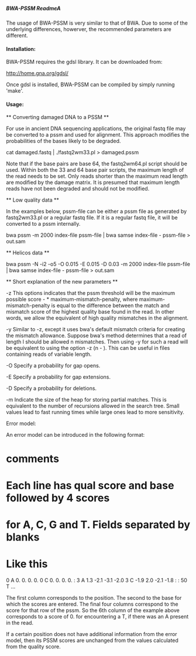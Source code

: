 ##### BWA-PSSM ReadmeA #######

The usage of BWA-PSSM is very similar to that of BWA. Due to some of the
underlying differences, howerver, the recommended parameters are different.

#### Installation: ####

BWA-PSSM requires the gdsl library. It can be downloaded from:

http://home.gna.org/gdsl/

Once gdsl is installed, BWA-PSSM can be compiled by simply running 'make'.

#### Usage: ####

** Converting damaged DNA to a PSSM **

For use in ancient DNA sequencing applications, the original fastq file may be converted to a pssm and used
for alignment. This approach modifies the probabilities of the bases likely to be degraded.

cat damaged.fastq | ./fastq2wm33.pl > damaged.pssm

Note that if the base pairs are base 64, the fastq2wm64.pl script should be used. Within both the 33 and 64 base pair scripts,
the maximum length of the read needs to be set. Only reads shorter than the maximum read length are modified by the damage matrix.
It is presumed that maximum length reads have not been degraded and should not be modified.

** Low quality data **

In the examples below, pssm-file can be either a pssm file as generated by fastq2wm33.pl or a regular fastq file. If it is
a regular fastq file, it will be converted to a pssm internally.

bwa pssm -m 2000 index-file pssm-file | bwa samse index-file - pssm-file > out.sam

** Helicos data **

bwa pssm -N -i2 -o5 -O 0.015 -E 0.015 -D 0.03 -m 2000 index-file pssm-file | bwa samse index-file - pssm-file > out.sam


** Short explanation of the new parameters **

-z <float>  This options indicates that the pssm threshold will be the maximum possible score - <float> * maximum-mismatch-penalty,
            where maximum-mismatch-penalty is equal to the difference between the match and mismatch score of the highest quality
            base found in the read. In other words, we allow the equivalent of <float> high quality mismatches in the alignment.

-y <float>  Similar to -z, except it uses bwa's default mismatch criteria for creating the mismatch allowance. Suppose bwa's
            method determines that a read of length l should be allowed n mismatches. Then using -y <float> for such a read
            will be equivalent to using the option -z (n - <float>). This can be useful in files containing reads of variable
            length.

-O <float>  Specify a probability for gap opens.

-E <float>  Specify a probability for gap extensions.

-D <float>  Specify a probability for deletions.

-m <int>    Indicate the size of the heap for storing partial matches. This is equivalent to the number of recursions allowed in
            the search tree. Small values lead to fast running times while large ones lead to more sensitivity.

Error model:

An error model can be introduced in the following format:
# comments
# Each line has qual score and base followed by 4 scores
# for A, C, G and T. Fields separated by blanks
# Like this
0 A 0. 0. 0. 0.
0 C 0. 0. 0. 0.
:
3 A 1.3 -2.1 -3.1 -2.0
3 C -1.9 2.0 -2.1 -1.8
:
:
50 T ...

The first column corresponds to the position. The second to the base for which the scores are entered. The final four columns
correspond to the score for that row of the pssm. So the 6th column of the example above corresponds to a score of 0. for
encountering a T, if there was an A present in the read.

If a certain position does not have additional information from the error model, then its PSSM scores are unchanged from
the values calculated from the quality score.
